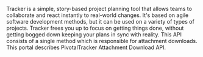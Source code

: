 Tracker is a simple, story-based project planning tool that allows teams to collaborate and react instantly to real-world changes. It's based on agile software development methods, but it can be used on a variety of types of projects. Tracker frees you up to focus on getting things done, without getting bogged down keeping your plans in sync with reality. This API consists of a single method which is responsible for attachment downloads. This portal describes PivotalTracker Attachment Download API.